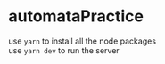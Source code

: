 # automataPractice

use ```yarn``` to install all the node packages  
use ``yarn dev`` to run the server
